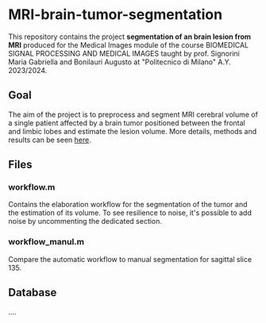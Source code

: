 # MRI-brain-tumor-segmentation
This repository contains the project **segmentation of an brain lesion from MRI** produced for the Medical Images module of the course BIOMEDICAL SIGNAL PROCESSING AND MEDICAL IMAGES taught by prof. Signorini Maria Gabriella and Bonilauri Augusto at "Politecnico di Milano" A.Y. 2023/2024.

## Goal
The aim of the project is to preprocess and segment MRI cerebral volume of a single patient affected by a brain
tumor positioned between the frontal and limbic lobes and estimate the lesion volume.
More details, methods and results can be seen [here](docs/abstract).

## Files
### workflow.m
Contains the elaboration workflow for the segmentation of the tumor and the
estimation of its volume. To see resilience to noise, it's possible to add noise by uncommenting the
dedicated section.

### workflow_manul.m
Compare the automatic workflow to manual segmentation for sagittal slice 135.

## Database
....
